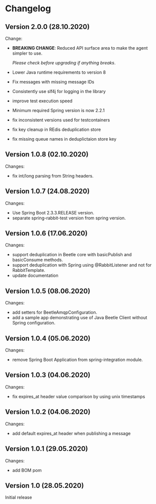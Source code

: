 Changelog
=========

Version 2.0.0 (28.10.2020)
--------------------------

Change:

* **BREAKING CHANGE**: Reduced API surface area to make the agent simpler to use.

  *Please check before upgrading if anything breaks*.
* Lower Java runtime requirements to version 8
* Fix messages with missing message IDs
* Consistently use slf4j for logging in the library
* improve test execution speed
* Minimum required Spring version is now 2.2.1
* fix inconsistent versions used for testcontainers
* fix key cleanup in REdis deduplication store
* fix missing queue names in deduplictaion store key

Version 1.0.8 (02.10.2020)
--------------------------

Changes:

* fix int/long parsing from String headers.


Version 1.0.7 (24.08.2020)
--------------------------

Changes:

* Use Spring Boot 2.3.3.RELEASE version.
* separate spring-rabbit-test version from spring version.

Version 1.0.6 (17.06.2020)
--------------------------

Changes:

* support deduplication in Beetle core with basicPublish and basicConsume methods.
* support deduplication with Spring using @RabbitListener and not for RabbitTemplate.
* update documentation

Version 1.0.5 (08.06.2020)
--------------------------

Changes:

* add setters for BeetleAmqpConfiguration.
* add a sample app demonstrating use of Java Beetle Client without Spring configuration.

Version 1.0.4 (05.06.2020)
--------------------------

Changes:

* remove Spring Boot Application from spring-integration module.


Version 1.0.3 (04.06.2020)
--------------------------

Changes:

* fix expires_at header value comparison by using unix timestamps

Version 1.0.2 (04.06.2020)
--------------------------

Changes:

* add default expires_at header when publishing a message

Version 1.0.1 (29.05.2020)
--------------------------

Changes:

* add BOM pom

Version 1.0 (28.05.2020)
------------------------

Initial release










